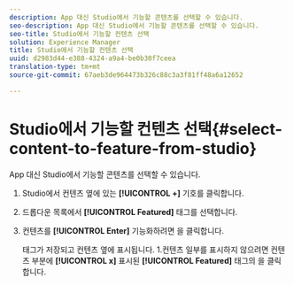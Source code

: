 ```yaml
---
description: App 대신 Studio에서 기능할 콘텐츠를 선택할 수 있습니다.
seo-description: App 대신 Studio에서 기능할 콘텐츠를 선택할 수 있습니다.
seo-title: Studio에서 기능할 컨텐츠 선택
solution: Experience Manager
title: Studio에서 기능할 컨텐츠 선택
uuid: d2983d44-e388-4324-a9a4-be0b30f7ceea
translation-type: tm+mt
source-git-commit: 67aeb3de964473b326c88c3a3f81ff48a6a12652

---
```



# Studio에서 기능할 컨텐츠 선택{#select-content-to-feature-from-studio}

App 대신 Studio에서 기능할 콘텐츠를 선택할 수 있습니다.

1. Studio에서 컨텐츠 옆에 있는 **[!UICONTROL +]** 기호를 클릭합니다.
1. 드롭다운 목록에서 **[!UICONTROL Featured]** 태그를 선택합니다.
1. 컨텐츠를 **[!UICONTROL Enter]** 기능화하려면 을 클릭합니다.

   태그가 저장되고 컨텐츠 옆에 표시됩니다. 1.컨텐츠 일부를 표시하지 않으려면 컨텐츠 부분에 **[!UICONTROL x]** 표시된 **[!UICONTROL Featured]** 태그의 을 클릭합니다.
